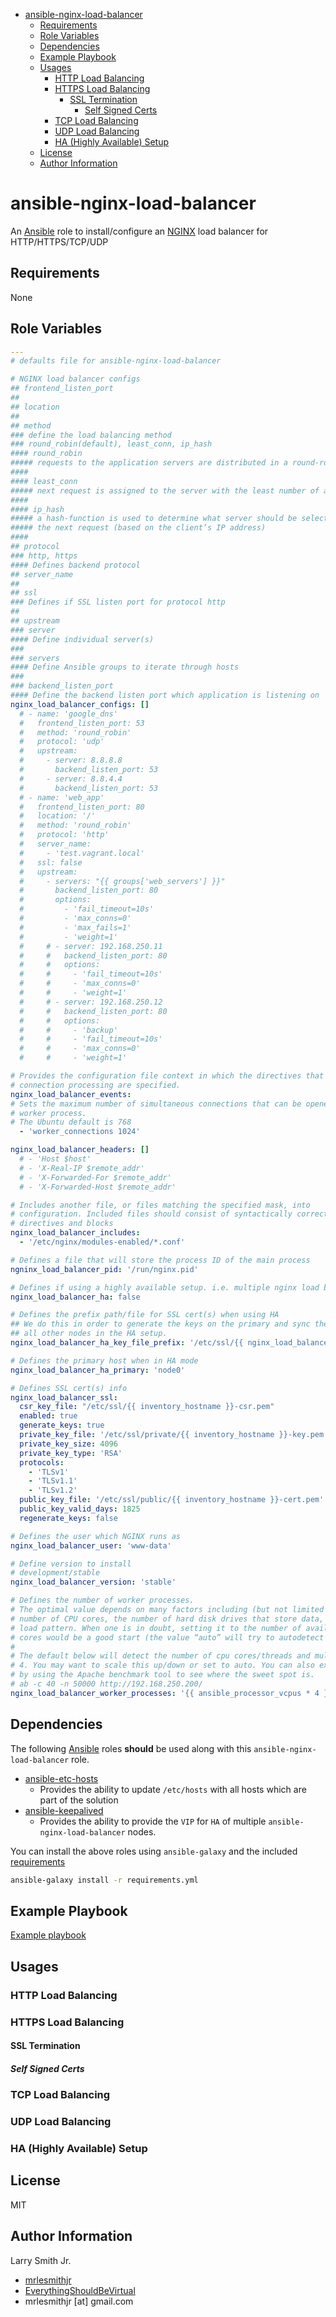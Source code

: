 <!-- START doctoc generated TOC please keep comment here to allow auto update -->
<!-- DON'T EDIT THIS SECTION, INSTEAD RE-RUN doctoc TO UPDATE -->
<!-- DON'T EDIT THIS SECTION, INSTEAD RE-RUN doctoc TO UPDATE -->

- [ansible-nginx-load-balancer](#ansible-nginx-load-balancer)
  - [Requirements](#requirements)
  - [Role Variables](#role-variables)
  - [Dependencies](#dependencies)
  - [Example Playbook](#example-playbook)
  - [Usages](#usages)
    - [HTTP Load Balancing](#http-load-balancing)
    - [HTTPS Load Balancing](#https-load-balancing)
      - [SSL Termination](#ssl-termination)
        - [Self Signed Certs](#self-signed-certs)
    - [TCP Load Balancing](#tcp-load-balancing)
    - [UDP Load Balancing](#udp-load-balancing)
    - [HA (Highly Available) Setup](#ha-highly-available-setup)
  - [License](#license)
  - [Author Information](#author-information)

<!-- END doctoc generated TOC please keep comment here to allow auto update -->

# ansible-nginx-load-balancer

An [Ansible](https://www.ansible.com) role to install/configure an [NGINX](https://nginx.org) load balancer for HTTP/HTTPS/TCP/UDP

## Requirements

None

## Role Variables

```yaml
---
# defaults file for ansible-nginx-load-balancer

# NGINX load balancer configs
## frontend_listen_port
##
## location
##
## method
### define the load balancing method
### round_robin(default), least_conn, ip_hash
#### round_robin
##### requests to the application servers are distributed in a round-robin fashion
####
#### least_conn
##### next request is assigned to the server with the least number of active connections
####
#### ip_hash
##### a hash-function is used to determine what server should be selected for
##### the next request (based on the client’s IP address)
####
## protocol
### http, https
#### Defines backend protocol
## server_name
##
## ssl
### Defines if SSL listen port for protocol http
##
## upstream
### server
#### Define individual server(s)
###
### servers
#### Define Ansible groups to iterate through hosts
###
### backend_listen_port
#### Define the backend listen port which application is listening on
nginx_load_balancer_configs: []
  # - name: 'google_dns'
  #   frontend_listen_port: 53
  #   method: 'round_robin'
  #   protocol: 'udp'
  #   upstream:
  #     - server: 8.8.8.8
  #       backend_listen_port: 53
  #     - server: 8.8.4.4
  #       backend_listen_port: 53
  # - name: 'web_app'
  #   frontend_listen_port: 80
  #   location: '/'
  #   method: 'round_robin'
  #   protocol: 'http'
  #   server_name:
  #     - 'test.vagrant.local'
  #   ssl: false
  #   upstream:
  #     - servers: "{{ groups['web_servers'] }}"
  #       backend_listen_port: 80
  #       options:
  #         - 'fail_timeout=10s'
  #         - 'max_conns=0'
  #         - 'max_fails=1'
  #         - 'weight=1'
  #     # - server: 192.168.250.11
  #     #   backend_listen_port: 80
  #     #   options:
  #     #     - 'fail_timeout=10s'
  #     #     - 'max_conns=0'
  #     #     - 'weight=1'
  #     # - server: 192.168.250.12
  #     #   backend_listen_port: 80
  #     #   options:
  #     #     - 'backup'
  #     #     - 'fail_timeout=10s'
  #     #     - 'max_conns=0'
  #     #     - 'weight=1'

# Provides the configuration file context in which the directives that affect
# connection processing are specified.
nginx_load_balancer_events:
# Sets the maximum number of simultaneous connections that can be opened by a
# worker process.
# The Ubuntu default is 768
  - 'worker_connections 1024'

nginx_load_balancer_headers: []
  # - 'Host $host'
  # - 'X-Real-IP $remote_addr'
  # - 'X-Forwarded-For $remote_addr'
  # - 'X-Forwarded-Host $remote_addr'

# Includes another file, or files matching the specified mask, into
# configuration. Included files should consist of syntactically correct
# directives and blocks
nginx_load_balancer_includes:
  - '/etc/nginx/modules-enabled/*.conf'

# Defines a file that will store the process ID of the main process
ngninx_load_balancer_pid: '/run/nginx.pid'

# Defines if using a highly available setup. i.e. multiple nginx load balancers
nginx_load_balancer_ha: false

# Defines the prefix path/file for SSL cert(s) when using HA
## We do this in order to generate the keys on the primary and sync the keys to
## all other nodes in the HA setup.
nginx_load_balancer_ha_key_file_prefix: '/etc/ssl/{{ nginx_load_balancer_ha_primary }}'

# Defines the primary host when in HA mode
nginx_load_balancer_ha_primary: 'node0'

# Defines SSL cert(s) info
nginx_load_balancer_ssl:
  csr_key_file: "/etc/ssl/{{ inventory_hostname }}-csr.pem"
  enabled: true
  generate_keys: true
  private_key_file: '/etc/ssl/private/{{ inventory_hostname }}-key.pem'
  private_key_size: 4096
  private_key_type: 'RSA'
  protocols:
    - 'TLSv1'
    - 'TLSv1.1'
    - 'TLSv1.2'
  public_key_file: '/etc/ssl/public/{{ inventory_hostname }}-cert.pem'
  public_key_valid_days: 1825
  regenerate_keys: false

# Defines the user which NGINX runs as
nginx_load_balancer_user: 'www-data'

# Define version to install
# development/stable
nginx_load_balancer_version: 'stable'

# Defines the number of worker processes.
# The optimal value depends on many factors including (but not limited to) the
# number of CPU cores, the number of hard disk drives that store data, and
# load pattern. When one is in doubt, setting it to the number of available CPU
# cores would be a good start (the value “auto” will try to autodetect it).
#
# The default below will detect the number of cpu cores/threads and multiply by
# 4. You may want to scale this up/down or set to auto. You can also experiment
# by using the Apache benchmark tool to see where the sweet spot is.
# ab -c 40 -n 50000 http://192.168.250.200/
nginx_load_balancer_worker_processes: '{{ ansible_processor_vcpus * 4 }}'
```

## Dependencies

The following [Ansible](https://www.ansible.com) roles **should** be used along
with this `ansible-nginx-load-balancer` role.

-   [ansible-etc-hosts](https://github.com/mrlesmithjr/ansible-etc-hosts)
    -   Provides the ability to update `/etc/hosts` with all hosts which are part of the solution
-   [ansible-keepalived](https://github.com/mrlesmithjr/ansible-keepalived)
    -   Provides the ability to provide the `VIP` for `HA` of multiple `ansible-nginx-load-balancer` nodes.

You can install the above roles using `ansible-galaxy` and the included [requirements](./requirements.yml)

```bash
ansible-galaxy install -r requirements.yml
```

## Example Playbook

[Example playbook](./playbook.yml)

## Usages

### HTTP Load Balancing

### HTTPS Load Balancing

#### SSL Termination

##### Self Signed Certs

### TCP Load Balancing

### UDP Load Balancing

### HA (Highly Available) Setup

## License

MIT

## Author Information

Larry Smith Jr.

-   [mrlesmithjr](https://www.twitter.com/mrlesmithjr)
-   [EverythingShouldBeVirtual](http://www.everythingshouldbevirtual.com)
-   mrlesmithjr [at] gmail.com
